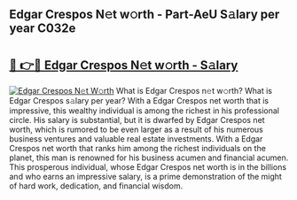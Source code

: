 ## Edgar Crespos N𝚎t w𝚘rth - Part-AeU S𝚊lary per year C032e

# <h2><a href="http://gc127jx.nevu.top/?p=Edgar+Crespos">🔗 👉🔴 Edgar Crespos N𝚎t w𝚘rth - S𝚊lary</a></h2>

[![Edgar Crespos N𝚎t W𝚘rth](https://i.imgur.com/Oavwk0R.jpeg)](http://gc127jx.nevu.top/?p=Edgar+Crespos)
What is Edgar Crespos n𝚎t w𝚘rth? What is Edgar Crespos s𝚊lary per year?
With a Edgar Crespos net worth that is impressive, this wealthy individual is among the richest in his professional circle. His salary is substantial, but it is dwarfed by Edgar Crespos net worth, which is rumored to be even larger as a result of his numerous business ventures and valuable real estate investments. With a Edgar Crespos net worth that ranks him among the richest individuals on the planet, this man is renowned for his business acumen and financial acumen. This prosperous individual, whose Edgar Crespos net worth is in the billions and who earns an impressive salary, is a prime demonstration of the might of hard work, dedication, and financial wisdom.
